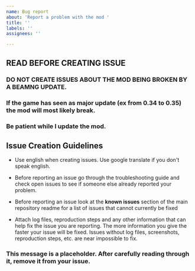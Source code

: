 ```yaml
---
name: Bug report
about: 'Report a problem with the mod '
title: ''
labels: ''
assignees: ''

---
```


## READ BEFORE CREATING ISSUE

### DO NOT CREATE ISSUES ABOUT THE MOD BEING BROKEN BY A BEAMNG UPDATE. 

### If the game has seen as major update (ex from 0.34 to 0.35) the mod will most likely break. 

### Be patient while I update the mod.

## Issue Creation Guidelines

* Use english when creating issues. Use google translate if you don't speak english.

* Before reporting an issue go through the troubleshooting guide and check open issues to see if someone else already reported your problem.

* Before reporting an issue look at the **known issues** section of the main repository readme for a list of issues that cannot currently be fixed

* Attach log files, reproduction steps and any other information that can help fix the issue you are reporting. The more information you give the faster your issue will be fixed. Issues without log files, screenshots, reproduction steps, etc. are near impossible to fix.

### This message is a placeholder. After carefully reading through it, remove it from your issue.
